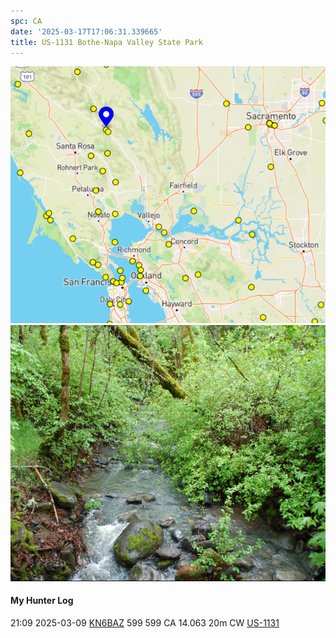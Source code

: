 ```yaml
---
spc: CA
date: '2025-03-17T17:06:31.339665'
title: US-1131 Bothe-Napa Valley State Park
---
```


![pasted_image.png](/static/pasted_image_0041.png)
![pasted_image001.png](/static/pasted_image001_0035.png)


#### My Hunter Log
21:09    2025-03-09    [KN6BAZ](https://qrz.com/db/KN6BAZ)    599    599    CA    14.063    20m    CW    [US-1131](https://pota.app/#/park/US-1131)